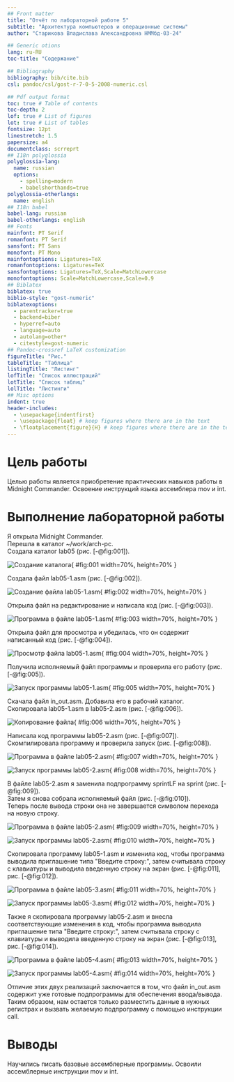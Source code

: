 ```yaml
---
## Front matter
title: "Отчёт по лабораторной работе 5"
subtitle: "Архитектура компьютеров и операционные системы"
author: "Старикова Владислава Александровна НММбд-03-24"

## Generic otions
lang: ru-RU
toc-title: "Содержание"

## Bibliography
bibliography: bib/cite.bib
csl: pandoc/csl/gost-r-7-0-5-2008-numeric.csl

## Pdf output format
toc: true # Table of contents
toc-depth: 2
lof: true # List of figures
lot: true # List of tables
fontsize: 12pt
linestretch: 1.5
papersize: a4
documentclass: scrreprt
## I18n polyglossia
polyglossia-lang:
  name: russian
  options:
	- spelling=modern
	- babelshorthands=true
polyglossia-otherlangs:
  name: english
## I18n babel
babel-lang: russian
babel-otherlangs: english
## Fonts
mainfont: PT Serif
romanfont: PT Serif
sansfont: PT Sans
monofont: PT Mono
mainfontoptions: Ligatures=TeX
romanfontoptions: Ligatures=TeX
sansfontoptions: Ligatures=TeX,Scale=MatchLowercase
monofontoptions: Scale=MatchLowercase,Scale=0.9
## Biblatex
biblatex: true
biblio-style: "gost-numeric"
biblatexoptions:
  - parentracker=true
  - backend=biber
  - hyperref=auto
  - language=auto
  - autolang=other*
  - citestyle=gost-numeric
## Pandoc-crossref LaTeX customization
figureTitle: "Рис."
tableTitle: "Таблица"
listingTitle: "Листинг"
lofTitle: "Список иллюстраций"
lotTitle: "Список таблиц"
lolTitle: "Листинги"
## Misc options
indent: true
header-includes:
  - \usepackage{indentfirst}
  - \usepackage{float} # keep figures where there are in the text
  - \floatplacement{figure}{H} # keep figures where there are in the text
---
```


# Цель работы

Целью работы является приобретение практических навыков работы в Midnight Commander. 
Освоение инструкций языка ассемблера mov и int.

# Выполнение лабораторной работы

Я открыла Midnight Commander.  
Перешла в каталог ~/work/arch-pc.  
Создала каталог lab05 (рис. [-@fig:001]).

![Создание каталога](image/01.png){ #fig:001 width=70%, height=70% }

Создала файл lab05-1.asm (рис. [-@fig:002]).

![Создание файла lab05-1.asm](image/02.png){ #fig:002 width=70%, height=70% }

Открыла файл на редактирование и написала код (рис. [-@fig:003]).

![Программа в файле lab05-1.asm](image/03.png){ #fig:003 width=70%, height=70% }

Открыла файл для просмотра и убедилась, что он содержит написанный код (рис. [-@fig:004]).

![Просмотр файла lab05-1.asm](image/04.png){ #fig:004 width=70%, height=70% }

Получила исполняемый файл программы и проверила его работу (рис. [-@fig:005]).

![Запуск программы lab05-1.asm](image/05.png){ #fig:005 width=70%, height=70% }

Скачала файл in_out.asm. Добавила его в рабочий каталог.  
Скопировала lab05-1.asm в lab05-2.asm (рис. [-@fig:006]).

![Копирование файла](image/06.png){ #fig:006 width=70%, height=70% }

Написала код программы lab05-2.asm (рис. [-@fig:007]).  
Скомпилировала программу и проверила запуск (рис. [-@fig:008]).

![Программа в файле lab05-2.asm](image/07.png){ #fig:007 width=70%, height=70% }

![Запуск программы lab05-2.asm](image/08.png){ #fig:008 width=70%, height=70% }

В файле lab05-2.asm я заменила подпрограмму sprintLF на sprint (рис. [-@fig:009]).  
Затем я снова собрала исполняемый файл (рис. [-@fig:010]).  
Теперь после вывода строки она не завершается символом перехода на новую строку.

![Программа в файле lab05-2.asm](image/09.png){ #fig:009 width=70%, height=70% }

![Запуск программы lab05-2.asm](image/10.png){ #fig:010 width=70%, height=70% }

Скопировала программу lab05-1.asm и изменила код, чтобы программа выводила 
приглашение типа "Введите строку:", затем считывала строку с клавиатуры 
и выводила введенную строку на экран (рис. [-@fig:011], рис. [-@fig:012]).

![Программа в файле lab05-3.asm](image/11.png){ #fig:011 width=70%, height=70% }

![Запуск программы lab05-3.asm](image/12.png){ #fig:012 width=70%, height=70% }

Также я скопировала программу lab05-2.asm и внесла соответствующие изменения в код, 
чтобы программа выводила приглашение типа "Введите строку:", 
затем считывала строку с клавиатуры и выводила введенную строку на экран (рис. [-@fig:013], рис. [-@fig:014]).

![Программа в файле lab05-4.asm](image/13.png){ #fig:013 width=70%, height=70% }

![Запуск программы lab05-4.asm](image/14.png){ #fig:014 width=70%, height=70% }

Отличие этих двух реализаций заключается в том, что файл in_out.asm содержит уже 
готовые подпрограммы для обеспечения ввода/вывода. 
Таким образом, нам остается только разместить данные в нужных регистрах и 
вызвать желаемую подпрограмму с помощью инструкции call.

# Выводы

Научились писать базовые ассемблерные программы. Освоили ассемблерные инструкции mov и int.
